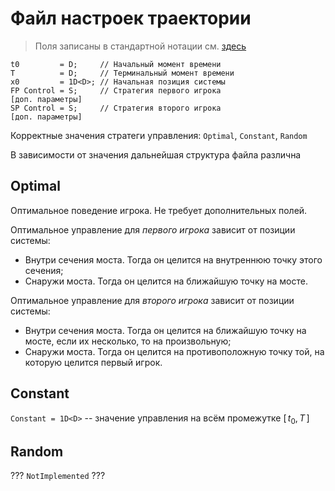 # Файл настроек траектории

> Поля записаны в стандартной нотации см. [здесь](../DataFormat.md)

```
t0         = D;     // Начальный момент времени
T          = D;     // Терминальный момент времени
x0         = 1D<D>; // Начальная позиция системы
FP Control = S;     // Стратегия первого игрока
[доп. параметры]
SP Control = S;     // Стратегия второго игрока
[доп. параметры]
```

Корректные значения стратеги управления: `Optimal`, `Constant`, `Random`

В зависимости от значения дальнейшая структура файла различна

## Optimal
Оптимальное поведение игрока. Не требует дополнительных полей.

Оптимальное управление для _первого игрока_  зависит от позиции системы:

* Внутри сечения моста. Тогда он целится на внутреннюю точку этого сечения;
* Снаружи моста. Тогда он целится на ближайшую точку на мосте.

Оптимальное управление для _второго игрока_ зависит от позиции системы:

* Внутри сечения моста. Тогда он целится на ближайшую точку на мосте, если их несколько, то на произвольную;
* Снаружи моста. Тогда он целится на противоположную точку той, на которую целится первый игрок.

## Constant
`Constant = 1D<D>`  -- значение управления на всём промежутке $[\, t_0, T \,]$

## Random
 ??? `NotImplemented` ???
